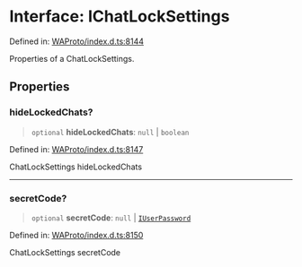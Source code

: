 # Interface: IChatLockSettings

Defined in: [WAProto/index.d.ts:8144](https://github.com/Fokusdotid/bail/blob/3bd64a6fd6e8fc52d3ec9ba842534bed26103555/WAProto/index.d.ts#L8144)

Properties of a ChatLockSettings.

## Properties

### hideLockedChats?

> `optional` **hideLockedChats**: `null` \| `boolean`

Defined in: [WAProto/index.d.ts:8147](https://github.com/Fokusdotid/bail/blob/3bd64a6fd6e8fc52d3ec9ba842534bed26103555/WAProto/index.d.ts#L8147)

ChatLockSettings hideLockedChats

***

### secretCode?

> `optional` **secretCode**: `null` \| [`IUserPassword`](IUserPassword.md)

Defined in: [WAProto/index.d.ts:8150](https://github.com/Fokusdotid/bail/blob/3bd64a6fd6e8fc52d3ec9ba842534bed26103555/WAProto/index.d.ts#L8150)

ChatLockSettings secretCode
